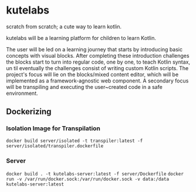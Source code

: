 # kutelabs

scratch from scratch; a cute way to learn kotlin.

kutelabs will be a learning platform for children to learn Kotlin.

The user will be led on a learning journey that starts by introducing basic concepts with visual blocks. After completing these introduction challenges the blocks start to turn into regular code, one by one, to teach Kotlin syntax, un til eventually the challenges consist of writing custom Kotlin scripts.
The project's focus will lie on the blocks/mixed content editor, which will be implemented as a framework-agnostic web component. A secondary focus will be transpiling and executing the user~created code in a safe environment.

## Dockerizing

### Isolation Image for Transpilation

`docker build server/isolated -t transpiler:latest -f server/isolated/transpiler.dockerfile`

### Server

`docker build . -t kutelabs-server:latest -f server/Dockerfile`
`docker run -v /var/run/docker.sock:/var/run/docker.sock -v data:/data kutelabs-server:latest`
